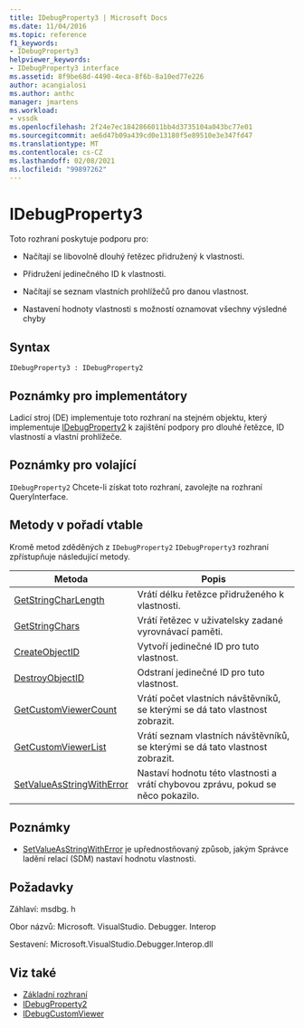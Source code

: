 ```yaml
---
title: IDebugProperty3 | Microsoft Docs
ms.date: 11/04/2016
ms.topic: reference
f1_keywords:
- IDebugProperty3
helpviewer_keywords:
- IDebugProperty3 interface
ms.assetid: 8f9be68d-4490-4eca-8f6b-8a10ed77e226
author: acangialosi
ms.author: anthc
manager: jmartens
ms.workload:
- vssdk
ms.openlocfilehash: 2f24e7ec1842866011bb4d3735104a043bc77e01
ms.sourcegitcommit: ae6d47b09a439cd0e13180f5e89510e3e347fd47
ms.translationtype: MT
ms.contentlocale: cs-CZ
ms.lasthandoff: 02/08/2021
ms.locfileid: "99897262"
---
```

# <a name="idebugproperty3"></a>IDebugProperty3
Toto rozhraní poskytuje podporu pro:

- Načítají se libovolně dlouhý řetězec přidružený k vlastnosti.

- Přidružení jedinečného ID k vlastnosti.

- Načítají se seznam vlastních prohlížečů pro danou vlastnost.

- Nastavení hodnoty vlastnosti s možností oznamovat všechny výsledné chyby

## <a name="syntax"></a>Syntax

```
IDebugProperty3 : IDebugProperty2
```

## <a name="notes-for-implementers"></a>Poznámky pro implementátory
 Ladicí stroj (DE) implementuje toto rozhraní na stejném objektu, který implementuje [IDebugProperty2](../../../extensibility/debugger/reference/idebugproperty2.md) k zajištění podpory pro dlouhé řetězce, ID vlastností a vlastní prohlížeče.

## <a name="notes-for-callers"></a>Poznámky pro volající
 [](/cpp/atl/queryinterface) `IDebugProperty2` Chcete-li získat toto rozhraní, zavolejte na rozhraní QueryInterface.

## <a name="methods-in-vtable-order"></a>Metody v pořadí vtable
 Kromě metod zděděných z `IDebugProperty2` `IDebugProperty3` rozhraní zpřístupňuje následující metody.

|Metoda|Popis|
|------------|-----------------|
|[GetStringCharLength](../../../extensibility/debugger/reference/idebugproperty3-getstringcharlength.md)|Vrátí délku řetězce přidruženého k vlastnosti.|
|[GetStringChars](../../../extensibility/debugger/reference/idebugproperty3-getstringchars.md)|Vrátí řetězec v uživatelsky zadané vyrovnávací paměti.|
|[CreateObjectID](../../../extensibility/debugger/reference/idebugproperty3-createobjectid.md)|Vytvoří jedinečné ID pro tuto vlastnost.|
|[DestroyObjectID](../../../extensibility/debugger/reference/idebugproperty3-destroyobjectid.md)|Odstraní jedinečné ID pro tuto vlastnost.|
|[GetCustomViewerCount](../../../extensibility/debugger/reference/idebugproperty3-getcustomviewercount.md)|Vrátí počet vlastních návštěvníků, se kterými se dá tato vlastnost zobrazit.|
|[GetCustomViewerList](../../../extensibility/debugger/reference/idebugproperty3-getcustomviewerlist.md)|Vrátí seznam vlastních návštěvníků, se kterými se dá tato vlastnost zobrazit.|
|[SetValueAsStringWithError](../../../extensibility/debugger/reference/idebugproperty3-setvalueasstringwitherror.md)|Nastaví hodnotu této vlastnosti a vrátí chybovou zprávu, pokud se něco pokazilo.|

## <a name="remarks"></a>Poznámky
- [SetValueAsStringWithError](../../../extensibility/debugger/reference/idebugproperty3-setvalueasstringwitherror.md) je upřednostňovaný způsob, jakým Správce ladění relací (SDM) nastaví hodnotu vlastnosti.

## <a name="requirements"></a>Požadavky
 Záhlaví: msdbg. h

 Obor názvů: Microsoft. VisualStudio. Debugger. Interop

 Sestavení: Microsoft.VisualStudio.Debugger.Interop.dll

## <a name="see-also"></a>Viz také
- [Základní rozhraní](../../../extensibility/debugger/reference/core-interfaces.md)
- [IDebugProperty2](../../../extensibility/debugger/reference/idebugproperty2.md)
- [IDebugCustomViewer](../../../extensibility/debugger/reference/idebugcustomviewer.md)
